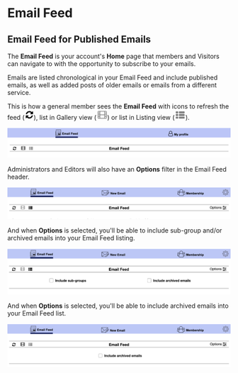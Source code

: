# Email Feed

<span id="gv-4feed-1feedIntro"></span>
## Email Feed for Published Emails

The **Email Feed** is your account's **Home** page that members and Visitors
can navigate to with the opportunity to subscribe to your emails.  

Emails are listed 
chronological in your Email Feed and include published emails, as well as added posts
of older emails or emails from a different service.  

This is how a general member sees the **Email Feed** with icons to refresh the feed (<img src="/docimages/refresh-feed-icon.png" height="22">), list in Gallery view (<img src="/docimages/gallery-view-feed-icon.png" height="22">) or list in Listing view (<img src="/docimages/listing-view-icon.png" height="22">).

<img src="/docimages/gen-mem-feed.png" width="750">

Administrators and Editors will also have an **Options** filter in the Email Feed header.

<img src="/docimages/admin-feed.png" width="750">

<span class="sub g4s">

And when **Options** is selected, you'll be able to include sub-group and/or archived emails into your Email Feed listing.

<img src="/docimages/admin-feed-expanded-options.png" width="750">

</span> <!-- sub g4s -->

<span class="free">
  
And when **Options** is selected, you'll be able to include archived emails into your Email Feed list.

<img src="/docimages/feed-free-admin-expand.png" width="750">

</span> <!-- free -->


